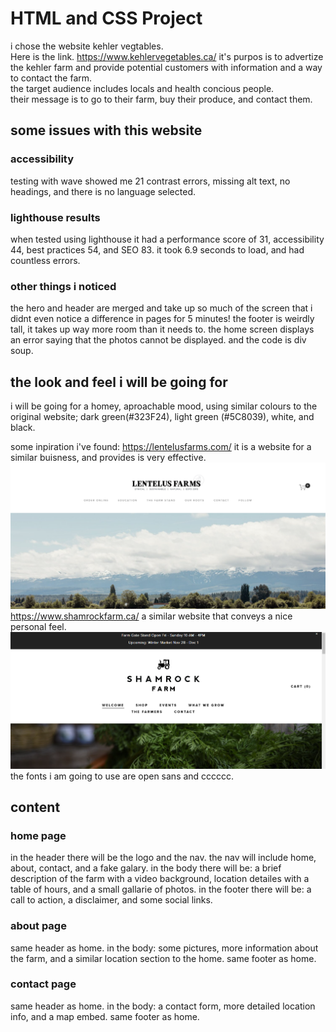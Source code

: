 # HTML and CSS Project

i chose the website kehler vegtables.  
Here is the link. https://www.kehlervegetables.ca/
it's purpos is to advertize the kehler farm and provide potential customers with information and a way to contact the farm.  
the target audience includes locals and health concious people.  
their message is to go to their farm, buy their produce, and contact them.

## some issues with this website

### accessibility

testing with wave showed me 21 contrast errors, missing alt text, no headings, and there is no language selected.

### lighthouse results

when tested using lighthouse it had a performance score of 31, accessibility 44, best practices 54, and SEO 83. it took 6.9 seconds to load, and had countless errors.

### other things i noticed

the hero and header are merged and take up so much of the screen that i didnt even notice a difference in pages for 5 minutes! the footer is weirdly tall, it takes up way more room than it needs to. the home screen displays an error saying that the photos cannot be displayed. and the code is div soup.

## the look and feel i will be going for

i will be going for a homey, aproachable mood, using similar colours to the original website; dark green(#323F24), light green (#5C8039), white, and black.

some inpiration i've found: https://lentelusfarms.com/ it is a website for a similar buisness, and provides is very effective.
![lentelus farms](images/Screenshot%202024-11-13%20083058.png)
https://www.shamrockfarm.ca/ a similar website that conveys a nice personal feel.
![shamrock farm](images/Screenshot%202024-11-13%20083030.png)
the fonts i am going to use are open sans and cccccc.

## content

### home page

in the header there will be the logo and the nav. the nav will include home, about, contact, and a fake galary.
in the body there will be: a brief description of the farm with a video background, location detailes with a table of hours, and a small gallarie of photos.
in the footer there will be: a call to action, a disclaimer, and some social links.

### about page

same header as home.
in the body: some pictures, more information about the farm, and a similar location section to the home.
same footer as home.

### contact page

same header as home.
in the body: a contact form, more detailed location info, and a map embed.
same footer as home.
